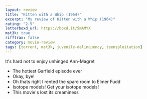 ```yaml
---
layout: review
title: "Kitten with a Whip (1964)"
excerpt: "My review of Kitten with a Whip (1964)"
rating: "2.5"
letterboxd_url: https://boxd.it/5mAMYX
mst3k: true
rifftrax: false
category: movie-review
tags: [torrent, mst3k, juvenile-delinquency, teensploitation]
---
```


It's hard not to enjoy unhinged Ann-Magret

- The hottest Garfield episode ever
- Okay, bye!
- Oh thats right I rented the spare room to Elmer Fudd
- Isotope models! Get your isotope models!
- This movie's lost its creaminess
